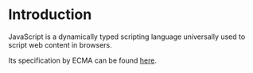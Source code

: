 # Introduction #

JavaScript is a dynamically typed scripting language universally used to
script web content in browsers.

Its specification by ECMA can be found [here](http://www.ecma-international.org/publications/standards/Ecma-262.htm).